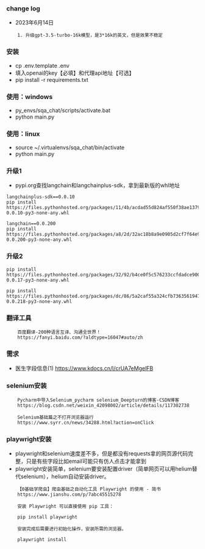 
### change log

- 2023年6月14日
```angular2html
    1. 升级gpt-3.5-turbo-16k模型，是3*16k的英文，但是效果不稳定
```

### 安装

- cp .env.template .env
- 填入openai的key【必填】和代理api地址【可选】
- pip install -r requirements.txt

### 使用：windows
- py_envs/sqa_chat/scripts/activate.bat
- python main.py

### 使用：linux
- source ~/.virtualenvs/sqa_chat/bin/activate
- python main.py

### 升级1
- pypi.org查找langchain和langchainplus-sdk，拿到最新版的whl地址
```shell
langchainplus-sdk==0.0.10
pip install https://files.pythonhosted.org/packages/11/4b/acdad55d824af550f38ae1379f5cd3c703d0076265ef2d9a41bb1d100069/langchainplus_sdk-0.0.10-py3-none-any.whl

langchain==0.0.200
pip install https://files.pythonhosted.org/packages/a8/2d/32ac18b8a9e0905d2cf7f64e9c5e58b9e03f5c0461d7ca7eac97e58cc9bb/langchain-0.0.200-py3-none-any.whl
```
### 升级2

```shell
pip install https://files.pythonhosted.org/packages/32/92/b4ce0f5c576233ccfdadce90031b64b9a12be5ed3ce9d555b28af34845bf/langchainplus_sdk-0.0.17-py3-none-any.whl

pip install https://files.pythonhosted.org/packages/dc/86/5a2caf55a324cfb7363561947ac17b701d6750802441daed94c9bb6882b1/langchain-0.0.218-py3-none-any.whl
```

### 翻译工具
```angular2html
    百度翻译-200种语言互译、沟通全世界！
    https://fanyi.baidu.com/?aldtype=16047#auto/zh
```


### 需求
- 医生字段信息(1)
https://www.kdocs.cn/l/crUA7eMgelFB


### selenium安装
```angular2html
    Pycharm中导入Selenium_pycharm selenium_Deepturn的博客-CSDN博客
    https://blog.csdn.net/weixin_42098002/article/details/117302738

    Selenium基础篇之不打开浏览器运行
    https://www.syrr.cn/news/34288.html?action=onClick
```

### playwright安装
- playwright和selenium速度差不多，但是都没有requests拿的网页源代码完整，只是有些字段比如email可能只有仿人点击才能拿到
- playwright安装简单，selenium要安装配置driver（简单网页可以用helium替代selenium），helium自动安装driver。

```angular2html
    【0基础学爬虫】爬虫基础之自动化工具 Playwright 的使用 - 简书
    https://www.jianshu.com/p/7abc45515278
    
    安装 Playwright 可以直接使用 pip 工具：
    
    pip install playwright
    
    安装完成后需要进行初始化操作，安装所需的浏览器。
    
    playwright install
```